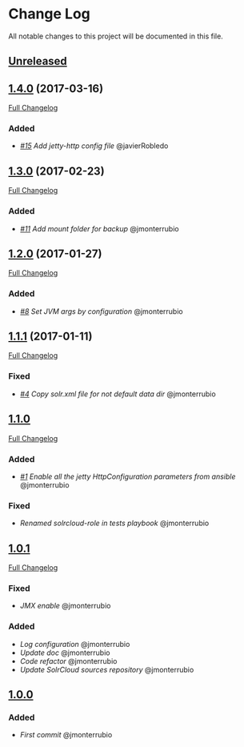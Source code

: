 # Change Log
All notable changes to this project will be documented in this file.

## [Unreleased](https://github.com/idealista-tech/solrcloud-role/tree/develop)

## [1.4.0](https://github.com/idealista-tech/solrcloud-role/tree/1.4.0) (2017-03-16)
[Full Changelog](https://github.com/idealista-tech/solrcloud-role/compare/1.3.0...1.4.0)

### Added
- *[#15](https://github.com/idealista-tech/solrcloud-role/issues/15) Add jetty-http config file* @javierRobledo

## [1.3.0](https://github.com/idealista-tech/solrcloud-role/tree/1.3.0) (2017-02-23)
[Full Changelog](https://github.com/idealista-tech/solrcloud-role/compare/1.2.0...1.3.0)

### Added
- *[#11](https://github.com/idealista-tech/solrcloud-role/issues/11) Add mount folder for backup* @jmonterrubio

## [1.2.0](https://github.com/idealista-tech/solrcloud-role/tree/1.2.0) (2017-01-27)
[Full Changelog](https://github.com/idealista-tech/solrcloud-role/compare/1.1.1...1.2.0)

### Added
- *[#8](https://github.com/idealista-tech/solrcloud-role/issues/8) Set JVM args by configuration* @jmonterrubio

## [1.1.1](https://github.com/idealista-tech/solrcloud-role/tree/1.1.1) (2017-01-11)
[Full Changelog](https://github.com/idealista-tech/solrcloud-role/compare/1.1.0...1.1.1)

### Fixed
- *[#4](https://github.com/idealista-tech/solrcloud-role/issues/4) Copy solr.xml file for not default data dir* @jmonterrubio

## [1.1.0](https://github.com/idealista-tech/solrcloud-role/tree/1.1.0)
[Full Changelog](https://github.com/idealista-tech/solrcloud-role/compare/1.0.1...1.1.0)

### Added
- *[#1](https://github.com/idealista-tech/solrcloud-role/issues/1) Enable all the jetty HttpConfiguration parameters from ansible* @jmonterrubio

### Fixed
- *Renamed solrcloud-role in tests playbook* @jmonterrubio

## [1.0.1](https://github.com/idealista-tech/solrcloud-role/tree/1.0.1)
[Full Changelog](https://github.com/idealista-tech/solrcloud-role/compare/1.0.0...1.0.1)

### Fixed
- *JMX enable* @jmonterrubio

### Added
- *Log configuration* @jmonterrubio
- *Update doc* @jmonterrubio
- *Code refactor* @jmonterrubio
- *Update SolrCloud sources repository* @jmonterrubio

## [1.0.0](https://github.com/idealista-tech/solrcloud-role/tree/1.0.0)
### Added
- *First commit* @jmonterrubio
